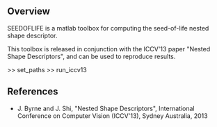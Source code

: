 Overview
--------

SEEDOFLIFE is a matlab toolbox for computing the seed-of-life nested shape descriptor.

This toolbox is released in conjunction with the ICCV'13 paper "Nested Shape Descriptors",
and can be used to reproduce results.

\>\> set_paths
\>\> run_iccv13


References
----------
* J. Byrne and J. Shi, "Nested Shape Descriptors", International Conference on Computer Vision (ICCV'13), Sydney Australia, 2013

